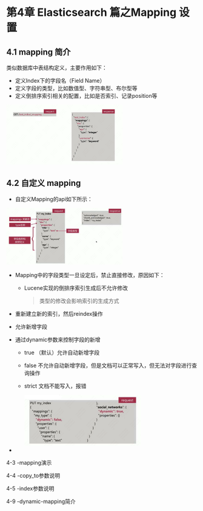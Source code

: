 # 第4章 Elasticsearch 篇之Mapping 设置

## 4.1 mapping 简介

类似数据库中表结构定义，主要作用如下：

- 定义Index下的字段名（Field Name）
- 定义字段的类型，比如数值型、字符串型、布尔型等
- 定义倒排序索引相关的配置，比如是否索引、记录position等

<img src="img04/01.png" alt="image-20230823203741248" style="zoom:30%;" />



## 4.2 自定义 mapping 

- 自定义Mapping的api如下所示：

<img src="img04/02.png" alt="image-20230823204232957" style="zoom:30%;" />

- Mapping中的字段类型一旦设定后，禁止直接修改，原因如下：

  - Lucene实现的倒排序索引生成后不允许修改

    > 类型的修改会影响索引的生成方式

- 重新建立新的索引，然后reindex操作

- 允许新增字段

- 通过dynamic参数来控制字段的新增

  - true （默认）允许自动新增字段

  - false 不允许自动新增字段，但是文档可以正常写入，但无法对字段进行查询操作

  - strict 文档不能写入，报错

    <img src="img04/03.png" alt="image-20230823205428293" style="zoom:30%;" />

- 



4-3 -mapping演示



4-4 -copy_to参数说明

4-5 -index参数说明

4-9 -dynamic-mapping简介